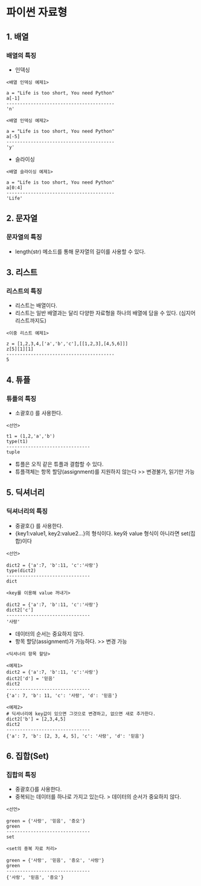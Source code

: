 # 파이썬 자료형
## 1. 배열
### 배열의 특징
- 인덱싱
```
<배열 인덱싱 예제1>

a = "Life is too short, You need Python"
a[-1]
----------------------------------------
'n'
```
```
<배열 인덱싱 예제2>

a = "Life is too short, You need Python"
a[-5]
----------------------------------------
'y'
```
- 슬라이싱
```
<배열 슬라이싱 예제1>

a = "Life is too short, You need Python"
a[0:4]
----------------------------------------
'Life'
```
## 2. 문자열
### 문자열의 특징
- length(str) 메소드를 통해 문자열의 길이를 사용할 수 있다.
## 3. 리스트
### 리스트의 특징
- 리스트는 배열이다.
 - 리스트는 일반 배열과는 달리 다양한 자료형을 하나의 배열에 담을 수 있다. (심지어 리스트까지도)
```
<이중 리스트 예제1>

z = [1,2,3,4,['a','b','c'],[[1,2,3],[4,5,6]]]
z[5][1][1]
----------------------------------------
5
```
## 4. 튜플
### 튜플의 특징
- 소괄호() 를 사용한다.
```
<선언>

t1 = (1,2,'a','b')
type(t1)
-------------------------------
tuple
```
- 튜플은 오직 같은 튜플과 결합할 수 있다.
- 튜플객체는 항목 할당(assignment)를 지원하지 않는다 >> 변경불가, 읽기만 가능

## 5. 딕셔너리
### 딕셔너리의 특징
- 중괄호{} 를 사용한다.
- {key1:value1, key2:value2...}의 형식이다. key와 value 형식이 아니라면 set(집합)이다
```
<선언>

dict2 = {'a':7, 'b':11, 'c':'사랑'} 
type(dict2)
-------------------------------
dict
```
```
<key를 이용해 value 꺼내기>

dict2 = {'a':7, 'b':11, 'c':'사랑'} 
dict2['c']
-------------------------------
'사랑'
```
- 데이터의 순서는 중요하지 않다.
- 항목 할당(assignment)가 가능하다. >> 변경 가능
```
<딕셔너리 항목 할당>

<예제1>
dict2 = {'a':7, 'b':11, 'c':'사랑'} 
dict2['d'] = '믿음'
dict2
-------------------------------
{'a': 7, 'b': 11, 'c': '사랑', 'd': '믿음'}

<예제2>
# 딕셔너리에 key값이 있으면 그것으로 변경하고, 없으면 새로 추가한다.
dict2['b'] = [2,3,4,5]
dict2
-------------------------------
{'a': 7, 'b': [2, 3, 4, 5], 'c': '사랑', 'd': '믿음'}
```
## 6. 집합(Set)
### 집합의 특징
- 중괄호{}를 사용한다.
- 중복되는 데이터를 하나로 가지고 있는다. > 데이터의 순서가 중요하지 않다.
```
<선언>

green = {'사랑', '믿음', '증오'}
green
-------------------------------
set
```
```
<set의 중복 자료 처리>

green = {'사랑', '믿음', '증오', '사랑'}
green
-------------------------------
{'사랑', '믿음', '증오'}
```